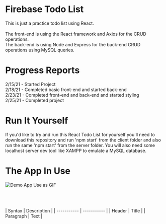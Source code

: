 # Firebase Todo List
This is just a practice todo list using React. <br><br>
The front-end is using the React framework and Axios for the CRUD operations.<br>
The back-end is using Node and Express for the back-end CRUD operations using MySQL queries.<br>

# Progress Reports
2/15/21 - Started Project <br>
2/18/21 - Completed basic front-end and started back-end <br>
2/23/21 - Completed front-end and back-end and started styling <br>
2/25/21 - Completed project <br>

# Run It Yourself
If you'd like to try and run this React Todo List for yourself you'll need to download this repository and run 'npm start' from the client folder and also run the same 'npm start' from the server folder. You will also need some localhost server dev tool like XAMPP to emulate a MySQL database.

# The App In Use
![Demo App Use as GIF](https://lh5.googleusercontent.com/5Wil-ahhBuReKgJ68Hzymm6X0pIl8YsBuomsilE4AFDqBMD2MBB3c_ik2kfW6xXNI-jCaZdAx3dzbWFawmgj=w1920-h956)


<br><br><br>
| Syntax | Description |
| ----------- | ----------- |
| Header | Title |
| Paragraph | Text | 
